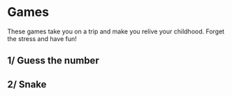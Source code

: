 # Games
These games take you on a trip and make you relive your childhood. 
Forget the stress and have fun!
## 1/ Guess the number 
## 2/ Snake 
